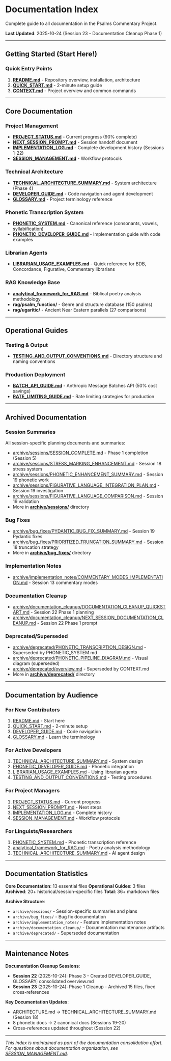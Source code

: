 # Documentation Index

Complete guide to all documentation in the Psalms Commentary Project.

**Last Updated**: 2025-10-24 (Session 23 - Documentation Cleanup Phase 1)

---

## Getting Started (Start Here!)

### Quick Entry Points
1. **[README.md](../README.md)** - Repository overview, installation, architecture
2. **[QUICK_START.md](../QUICK_START.md)** - 2-minute setup guide
3. **[CONTEXT.md](CONTEXT.md)** - Project overview and common commands

---

## Core Documentation

### Project Management
- **[PROJECT_STATUS.md](PROJECT_STATUS.md)** - Current progress (90% complete)
- **[NEXT_SESSION_PROMPT.md](NEXT_SESSION_PROMPT.md)** - Session handoff document
- **[IMPLEMENTATION_LOG.md](IMPLEMENTATION_LOG.md)** - Complete development history (Sessions 1-22)
- **[SESSION_MANAGEMENT.md](SESSION_MANAGEMENT.md)** - Workflow protocols

### Technical Architecture
- **[TECHNICAL_ARCHITECTURE_SUMMARY.md](TECHNICAL_ARCHITECTURE_SUMMARY.md)** - System architecture (Phase 4)
- **[DEVELOPER_GUIDE.md](DEVELOPER_GUIDE.md)** - Code navigation and agent development
- **[GLOSSARY.md](GLOSSARY.md)** - Project terminology reference

### Phonetic Transcription System
- **[PHONETIC_SYSTEM.md](PHONETIC_SYSTEM.md)** - Canonical reference (consonants, vowels, syllabification)
- **[PHONETIC_DEVELOPER_GUIDE.md](PHONETIC_DEVELOPER_GUIDE.md)** - Implementation guide with code examples

### Librarian Agents
- **[LIBRARIAN_USAGE_EXAMPLES.md](LIBRARIAN_USAGE_EXAMPLES.md)** - Quick reference for BDB, Concordance, Figurative, Commentary librarians

### RAG Knowledge Base
- **[analytical_framework_for_RAG.md](analytical_framework_for_RAG.md)** - Biblical poetry analysis methodology
- **rag/psalm_function/** - Genre and structure database (150 psalms)
- **rag/ugaritic/** - Ancient Near Eastern parallels (27 comparisons)

---

## Operational Guides

### Testing & Output
- **[TESTING_AND_OUTPUT_CONVENTIONS.md](TESTING_AND_OUTPUT_CONVENTIONS.md)** - Directory structure and naming conventions

### Production Deployment
- **[BATCH_API_GUIDE.md](BATCH_API_GUIDE.md)** - Anthropic Message Batches API (50% cost savings)
- **[RATE_LIMITING_GUIDE.md](RATE_LIMITING_GUIDE.md)** - Rate limiting strategies for production

---

## Archived Documentation

### Session Summaries
All session-specific planning documents and summaries:
- [archive/sessions/SESSION_COMPLETE.md](archive/sessions/SESSION_COMPLETE.md) - Phase 1 completion (Session 5)
- [archive/sessions/STRESS_MARKING_ENHANCEMENT.md](archive/sessions/STRESS_MARKING_ENHANCEMENT.md) - Session 18 stress system
- [archive/sessions/PHONETIC_ENHANCEMENT_SUMMARY.md](archive/sessions/PHONETIC_ENHANCEMENT_SUMMARY.md) - Session 19 phonetic work
- [archive/sessions/FIGURATIVE_LANGUAGE_INTEGRATION_PLAN.md](archive/sessions/FIGURATIVE_LANGUAGE_INTEGRATION_PLAN.md) - Session 19 investigation
- [archive/sessions/FIGURATIVE_LANGUAGE_COMPARISON.md](archive/sessions/FIGURATIVE_LANGUAGE_COMPARISON.md) - Session 19 validation
- More in **[archive/sessions/](archive/sessions/)** directory

### Bug Fixes
- [archive/bug_fixes/PYDANTIC_BUG_FIX_SUMMARY.md](archive/bug_fixes/PYDANTIC_BUG_FIX_SUMMARY.md) - Session 19 Pydantic fixes
- [archive/bug_fixes/PRIORITIZED_TRUNCATION_SUMMARY.md](archive/bug_fixes/PRIORITIZED_TRUNCATION_SUMMARY.md) - Session 18 truncation strategy
- More in **[archive/bug_fixes/](archive/bug_fixes/)** directory

### Implementation Notes
- [archive/implementation_notes/COMMENTARY_MODES_IMPLEMENTATION.md](archive/implementation_notes/COMMENTARY_MODES_IMPLEMENTATION.md) - Session 13 commentary modes

### Documentation Cleanup
- [archive/documentation_cleanup/DOCUMENTATION_CLEANUP_QUICKSTART.md](archive/documentation_cleanup/DOCUMENTATION_CLEANUP_QUICKSTART.md) - Session 22 Phase 1 planning
- [archive/documentation_cleanup/NEXT_SESSION_DOCUMENTATION_CLEANUP.md](archive/documentation_cleanup/NEXT_SESSION_DOCUMENTATION_CLEANUP.md) - Session 22 Phase 1 prompt

### Deprecated/Superseded
- [archive/deprecated/PHONETIC_TRANSCRIPTION_DESIGN.md](archive/deprecated/PHONETIC_TRANSCRIPTION_DESIGN.md) - Superseded by PHONETIC_SYSTEM.md
- [archive/deprecated/PHONETIC_PIPELINE_DIAGRAM.md](archive/deprecated/PHONETIC_PIPELINE_DIAGRAM.md) - Visual diagram (superseded)
- [archive/deprecated/overview.md](archive/deprecated/overview.md) - Superseded by CONTEXT.md
- More in **[archive/deprecated/](archive/deprecated/)** directory

---

## Documentation by Audience

### For New Contributors
1. [README.md](../README.md) - Start here
2. [QUICK_START.md](../QUICK_START.md) - 2-minute setup
3. [DEVELOPER_GUIDE.md](DEVELOPER_GUIDE.md) - Code navigation
4. [GLOSSARY.md](GLOSSARY.md) - Learn the terminology

### For Active Developers
1. [TECHNICAL_ARCHITECTURE_SUMMARY.md](TECHNICAL_ARCHITECTURE_SUMMARY.md) - System design
2. [PHONETIC_DEVELOPER_GUIDE.md](PHONETIC_DEVELOPER_GUIDE.md) - Phonetic integration
3. [LIBRARIAN_USAGE_EXAMPLES.md](LIBRARIAN_USAGE_EXAMPLES.md) - Using librarian agents
4. [TESTING_AND_OUTPUT_CONVENTIONS.md](TESTING_AND_OUTPUT_CONVENTIONS.md) - Testing procedures

### For Project Managers
1. [PROJECT_STATUS.md](PROJECT_STATUS.md) - Current progress
2. [NEXT_SESSION_PROMPT.md](NEXT_SESSION_PROMPT.md) - Next steps
3. [IMPLEMENTATION_LOG.md](IMPLEMENTATION_LOG.md) - Complete history
4. [SESSION_MANAGEMENT.md](SESSION_MANAGEMENT.md) - Workflow protocols

### For Linguists/Researchers
1. [PHONETIC_SYSTEM.md](PHONETIC_SYSTEM.md) - Phonetic transcription reference
2. [analytical_framework_for_RAG.md](analytical_framework_for_RAG.md) - Poetry analysis methodology
3. [TECHNICAL_ARCHITECTURE_SUMMARY.md](TECHNICAL_ARCHITECTURE_SUMMARY.md) - AI agent design

---

## Documentation Statistics

**Core Documentation**: 13 essential files
**Operational Guides**: 3 files
**Archived**: 20+ historical/session-specific files
**Total**: 36+ markdown files

**Archive Structure**:
- `archive/sessions/` - Session-specific summaries and plans
- `archive/bug_fixes/` - Bug fix documentation
- `archive/implementation_notes/` - Feature implementation notes
- `archive/documentation_cleanup/` - Documentation maintenance artifacts
- `archive/deprecated/` - Superseded documentation

---

## Maintenance Notes

**Documentation Cleanup Sessions**:
- **Session 22** (2025-10-24): Phase 3 - Created DEVELOPER_GUIDE, GLOSSARY; consolidated overview.md
- **Session 23** (2025-10-24): Phase 1 Cleanup - Archived 15 files, fixed cross-references

**Key Documentation Updates**:
- ARCHITECTURE.md → TECHNICAL_ARCHITECTURE_SUMMARY.md (Session 18)
- 8 phonetic docs → 2 canonical docs (Sessions 19-20)
- Cross-references updated throughout (Session 22)

---

*This index is maintained as part of the documentation consolidation effort. For questions about documentation organization, see [SESSION_MANAGEMENT.md](SESSION_MANAGEMENT.md).*
